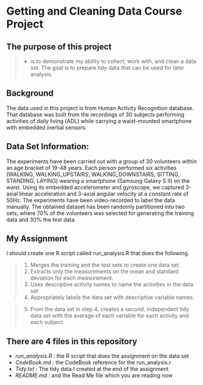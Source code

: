 Getting and Cleaning Data Course Project
================================

The purpose of this project
----------------------------
> - is to demonstrate my ability to collect, work with, and clean a data set. The goal is to prepare tidy data that can be used for later analysis.

Background 
--------------------------------------
The data used in this project is from Human Activity Recognition database. That database was built from the recordings of 30 subjects performing activities of daily living (ADL) while carrying a waist-mounted smartphone with embedded inertial sensors.

Data Set Information:
--------------------------------------
The experiments have been carried out with a group of 30 volunteers within an age bracket of 19-48 years. Each person performed six activities (WALKING, WALKING_UPSTAIRS, WALKING_DOWNSTAIRS, SITTING, STANDING, LAYING) wearing a smartphone (Samsung Galaxy S II) on the waist. Using its embedded accelerometer and gyroscope, we captured 3-axial linear acceleration and 3-axial angular velocity at a constant rate of 50Hz. The experiments have been video-recorded to label the data manually. The obtained dataset has been randomly partitioned into two sets, where 70% of the volunteers was selected for generating the training data and 30% the test data.

My Assignment
--------------------------------------
 I should create one R script called run_analysis.R that does the following. 

> 1. Merges the training and the test sets to create one data set.
> 2. Extracts only the measurements on the mean and standard deviation for each measurement. 
> 3. Uses descriptive activity names to name the activities in the data set
> 4. Appropriately labels the data set with descriptive variable names. 

> 5. From the data set in step 4, creates a second, independent tidy data set with the average of each variable for each activity and each subject

There are 4 files in this repository
--------------------------------------
- *run_analysis.R* : the R script that does the assignment on the data set
- *CodeBook.md* : the CodeBook reference for the run_analysis.r
- *Tidy.txt* : The tidy data I created at the end of the assignment
- *README.md* : and the Read Me file which you are reading now
